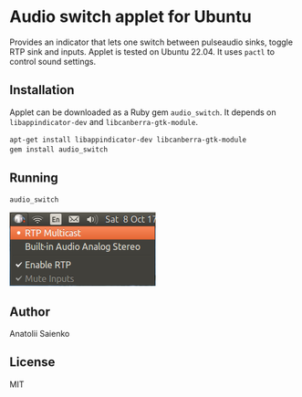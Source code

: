 # Audio switch applet for Ubuntu

Provides an indicator that lets one switch between pulseaudio sinks, toggle RTP sink and inputs. Applet is tested on
Ubuntu 22.04. It uses `pactl` to control sound settings.

## Installation

Applet can be downloaded as a Ruby gem `audio_switch`. It depends on `libappindicator-dev` and `libcanberra-gtk-module`.

```bash
apt-get install libappindicator-dev libcanberra-gtk-module
gem install audio_switch
```  

## Running

```bash
audio_switch
```

![screenshot](img/screenshot.png)

## Author

Anatolii Saienko

## License  

MIT
